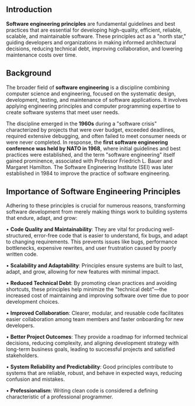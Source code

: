 ## Introduction

**Software engineering principles** are fundamental guidelines and best practices that are essential for developing high-quality, efficient, reliable, scalable, and maintainable software. These principles act as a "north star," guiding developers and organizations in making informed architectural decisions, reducing technical debt, improving collaboration, and lowering maintenance costs over time.
## Background

The broader field of **software engineering** is a discipline combining computer science and engineering, focused on the systematic design, development, testing, and maintenance of software applications. It involves applying engineering principles and computer programming expertise to create software systems that meet user needs.

The discipline emerged in the **1960s** during a "software crisis" characterized by projects that were over budget, exceeded deadlines, required extensive debugging, and often failed to meet consumer needs or were never completed. In response, the **first software engineering conference was held by NATO in 1968**, where initial guidelines and best practices were established, and the term "software engineering" itself gained prominence, associated with Professor Friedrich L. Bauer and Margaret Hamilton. The Software Engineering Institute (SEI) was later established in 1984 to improve the practice of software engineering.

## Importance of Software Engineering Principles

Adhering to these principles is crucial for numerous reasons, transforming software development from merely making things work to building systems that endure, adapt, and grow:

• **Code Quality and Maintainability**: They are vital for producing well-structured, error-free code that is easier to understand, fix bugs, and adapt to changing requirements. This prevents issues like bugs, performance bottlenecks, expensive rewrites, and user frustration caused by poorly written code.

• **Scalability and Adaptability**: Principles ensure systems are built to last, adapt, and grow, allowing for new features with minimal impact.

• **Reduced Technical Debt**: By promoting clean practices and avoiding shortcuts, these principles help minimize the "technical debt"—the increased cost of maintaining and improving software over time due to poor development choices.

• **Improved Collaboration**: Clearer, modular, and reusable code facilitates easier collaboration among team members and faster onboarding for new developers.

• **Better Project Outcomes**: They provide a roadmap for informed technical decisions, reducing complexity, and aligning development strategy with long-term business goals, leading to successful projects and satisfied stakeholders.

• **System Reliability and Predictability**: Good principles contribute to systems that are reliable, robust, and behave in expected ways, reducing confusion and mistakes.

• **Professionalism**: Writing clean code is considered a defining characteristic of a professional programmer.